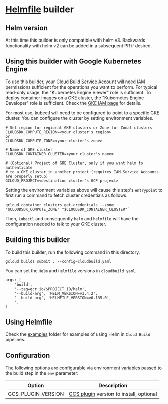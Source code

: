 # [Helmfile](https://github.com/roboll/helmfile) builder

## Helm version

At this time this builder is only compatible with helm v3. Backwards functionality with helm v2 can be added in a subsequent PR if desired.

## Using this builder with Google Kubernetes Engine

To use this builder, your
[Cloud Build Service Account](https://cloud.google.com/cloud-build/docs/securing-builds/set-service-account-permissions)
will need IAM permissions sufficient for the operations you want to perform. For
typical read-only usage, the "Kubernetes Engine Viewer" role is sufficient. To
deploy container images on a GKE cluster, the "Kubernetes Engine Developer" role
is sufficient. Check the
[GKE IAM page](https://cloud.google.com/kubernetes-engine/docs/concepts/access-control)
for details.

For most use, kubectl will need to be configured to point to a specific GKE
cluster. You can configure the cluster by setting environment variables.

    # Set region for regional GKE clusters or Zone for Zonal clusters
    CLOUDSDK_COMPUTE_REGION=<your cluster's region>
    or
    CLOUDSDK_COMPUTE_ZONE=<your cluster's zone>

    # Name of GKE cluster
    CLOUDSDK_CONTAINER_CLUSTER=<your cluster's name>

    # (Optional) Project of GKE Cluster, only if you want helm to authenticate
    # to a GKE cluster in another project (requires IAM Service Accounts are properly setup)
    GCLOUD_PROJECT=<destination cluster's GCP project>

Setting the environment variables above will cause this step's `entrypoint` to
first run a command to fetch cluster credentials as follows.

    gcloud container clusters get-credentials --zone "$CLOUDSDK_COMPUTE_ZONE" "$CLOUDSDK_CONTAINER_CLUSTER"`

Then, `kubectl` and consequently `helm` and `helmfile` will have the configuration needed to talk to your GKE cluster.

## Building this builder

To build this builder, run the following command in this directory.

    gcloud builds submit . --config=cloudbuild.yaml

You can set the `Helm` and `Helmfile` versions in `cloudbuild.yaml`.

    args: [
        'build',
        '--tag=gcr.io/$PROJECT_ID/helm',
        '--build-arg', 'HELM_VERSION=v3.4.2',
        '--build-arg', 'HELMFILE_VERSION=v0.135.0',
        '.'
    ]

## Using Helmfile

Check the [examples](examples) folder for examples of using Helm in `Cloud Build` pipelines.

## Configuration

The following options are configurable via environment variables passed to the build step in the `env` parameter:

| Option        | Description   |
| ------------- | ------------- |
| GCS_PLUGIN_VERSION | [GCS plugin](https://github.com/nouney/helm-gcs) version to install, optional |
